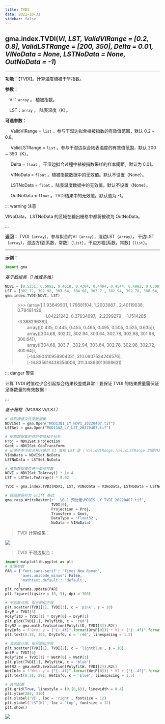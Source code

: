 ```yaml
---
title: TVDI
date: 2021-10-31
sidebar: false
---
```


## gma.index.**TVDI**(*VI, LST, ValidVIRange = [0.2, 0.8], ValidLSTRange = [200, 350], Delta = 0.01, VINoData = None, LSTNoData = None, OutNoData = -1*) <Badge text="1.0.2 +"/>

---

**功能：**【TVDI】。计算温度植被干旱指数。

**参数：**

&emsp;VI：`array` 。 植被指数。

&emsp;LST：`array` 。 陆表温度（K）。

**可选参数：**

&emsp; ValidVIRange = `list` 。参与干湿边拟合植被指数的有效值范围，默认 0.2 ~ 0.8。

&emsp; ValidLSTRange = `list` 。参与干湿边拟合陆表温度的有效值范围，默认 200 ~ 350（K）。

&emsp; Delta = `float` 。干湿边拟合过程中植被指数采样的样本间距。默认为 0.01。

&emsp; VINoData  = `float` 。植被指数数据中的无效值。默认不设置（None）。

&emsp; LSTNoData = `float` 。陆表温度数据中的无效值。默认不设置（None）。

&emsp; OutNoData = `float` 。TVDI结果中的无效值。默认值为 -1。

::: warning 注意

VINoData， LSTNoData 的区域在输出栅格中都将被改为 OutNoData。

:::

**返回：** TVDI（`array`），参与拟合的VI（`array`），湿边LST（`array`）， 干边LST（`array`），湿边方程[系数，常数]（`list`），干边方程[系数，常数]（`list`）。

---

**示例：**
```python
import gma
```

*基于数组类（1 维或多维）*

```python
NDVI = [0.5251, 0.5092, 0.4618, 0.4304, 0.4494, 0.4544, 0.4982, 0.6308, 0.5271, 0.4489]
LST = [302.72, 302.98, 303.64, 304.68, 303.7 , 302.94, 302.78, 300.64, 301.98, 302.12]
gma.index.TVDI(NDVI, LST)
```
> \>>> (array([ 1.93649901,  1.79681104,  1.2003987 ,  2.40119038,  0.79481429,<br>
> 　　　　　　-1.04221242,  0.37934697, -2.2399279 , -1.1514285 , -3.38829638]),<br>
> 　　 array([0.435, 0.445, 0.455, 0.465, 0.495, 0.505, 0.525, 0.635]),<br>　　 array([304.68, 302.12, 302.94, 303.64, 302.78, 302.98, 301.98, 300.64]),<br>
> 　　 array([304.68, 303.7 , 302.94, 303.64, 302.78, 302.98, 302.72, 300.64]),<br>
> 　　 [-14.890410958904331, 310.0907534246576],<br>
> 　　 [-16.835616438356006, 311.3436301369862])

::: danger 警告

计算 TVDI 时值过少会引起拟合结果较差或异常！要保证 TVDI 的结果质量需保证足够数量的有效数据！

:::


*基于栅格（MODIS VI/LST）*
```python
# 读取栅格文件至数据集
NDVISet = gma.Open("MOD13Q1_LY_NDVI_20220407.tif")
LSTSet = gma.Open("MOD11A2_LY_LST_20220407.tif")

# 提取数据集的仿射变换和坐标系
Proj = NDVISet.Projection
Geot = NDVISet.GeoTransform
# 记录不参与拟合和计算的 VI 值和 LST 值（ ValidVIRange，ValidLSTRange 范围外的数据不参与拟合）
VINoData = NDVISet.NoData
LSTNoData = LSTSet.NoData

# 依据数据单位进行单位换算
NDVI = NDVISet.ToArray() * 1e-4 
LST = LSTSet.ToArray() * 0.02

TVDI = gma.index.TVDI(NDVI, LST, VINoData = VINoData, LSTNoData = LSTNoData, OutNoData = VINoData)

# 将结果保存为 GTiff 格式
gma.rasp.WriteRaster(r'..\0.1 预处理\MODIS_LY_TVDI_20220407.tif', 
                     TVDI[0], 
                     Projection = Proj,
                     Transform = Geot,
                     DataType = 'Float32',
                     NoData = VINoData)
```
> TVDI 计算结果：

![](/index/TVDI.webp)

> TVDI 干湿边拟合：

``` python 
import matplotlib.pyplot as plt
# 配置参数
PAR = {'font.sans-serif': 'Times New Roman',
       'axes.unicode_minus': False,
       'mathtext.default': 'default',
      }
plt.rcParams.update(PAR)
plt.figure(figsize = (8, 5), dpi = 300)

# 干边散点图、拟合图和方程
plt.scatter(TVDI[1], TVDI[3], c = 'pink', s = 10)
DryP = TVDI[5]
PolyfitD = TVDI[1] * DryP[0] + DryP[1]
plt.plot(TVDI[1], PolyfitD, c = 'red')
DryR2 = gma.math.Evaluation(PolyfitD, TVDI[3]).R2()
DryInfo = f'Dry: y = {"{:.4f}".format(DryP[0])} * VI + {"{:.4f}".format(DryP[1])}\n{" " * 8}$R^2$ = {DryR2}'
plt.text(0.58, 305, DryInfo, c = 'red', linespacing = 1.5)

# 湿边散点图、拟合图和方程
plt.scatter(TVDI[1], TVDI[2], c = 'lightblue', s = 10)
WetP = TVDI[4]
PolyfitW = TVDI[1] * WetP[0] + WetP[1]
plt.plot(TVDI[1], PolyfitW, c = 'blue')
WetR2 = gma.math.Evaluation(PolyfitW, TVDI[2]).R2()
WetInfo = f'Wet: y = {"{:.4f}".format(WetP[0])} * VI + {"{:.4f}".format(WetP[1])}\n{" " * 8}$R^2$ = {WetR2}'
plt.text(0.58, 291, WetInfo, c = 'blue', linespacing = 1.5)

# 其他配置
plt.grid(True, linestyle = (0,(6,6)), linewidth = 0.4)
plt.ylim(280, 310)
plt.xlabel('VI', loc = 'right', fontsize = 12)
plt.ylabel('LST(K)', loc = 'top', fontsize = 12)
plt.show()
```

![](/index/TVDIWDF.svg)


